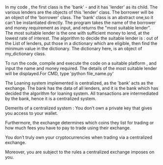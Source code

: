 In my code , the first class is the 'bank' - and it has 'lender' as its child. The various lenders are the objects of this 'lender' class. The borrower will be an object of the 'borrower' class. The 'bank' class is an abstract one,so it can't be instantiated  directly. The program takes the name of the borrower and money requirement as input, and returns the "most suitable lender". The most suitable lender is the one with sufficient money to lend, at the lowest rate of interest. 
The algorithm to decide the suitable lender is : out of the List of lenders, put those in a dictionary which are eligible, then find the minimum value in the dictionary. The dictionary here, is an object of my_dictionary class.

To run the code, compile and execute the code on a suitable platform , and input the name and money required. The details of the most suitable lender will be displayed.For CMD, type 'python file_name.py'


The Loaning system implemented is centralized, as the 'bank' acts as the exchange. The bank has the data of all lenders, and it is the bank which has decided the algorithm for loaning system. All transactions are intermediated by the bank, hence it is a centralized system.


Demerits of a centralized system :
 You don’t own a private key that gives you access to your wallet. 
 
 Furthermore, the exchange determines which coins they list for trading or how much fees you have to pay to trade using their exchange.

 You don’t truly own your cryptocurrencies when trading via a centralized exchange.
 
 Moreover, you are subject to the rules a centralized exchange imposes on you.

